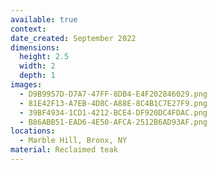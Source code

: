 ```yaml
---
available: true
context:
date_created: September 2022
dimensions:
  height: 2.5
  width: 2
  depth: 1
images:
  - D9B9957D-D7A7-47FF-8DB4-E4F202846029.png
  - 81E42F13-A7EB-4D8C-A88E-8C4B1C7E27F9.png
  - 39BF4934-1CD1-4212-BCE4-DF920DC4FDAC.png
  - B86ABB51-EAD6-4E50-AFCA-2512B6AD93AF.png
locations:
  - Marble Hill, Bronx, NY
material: Reclaimed teak
---
```


